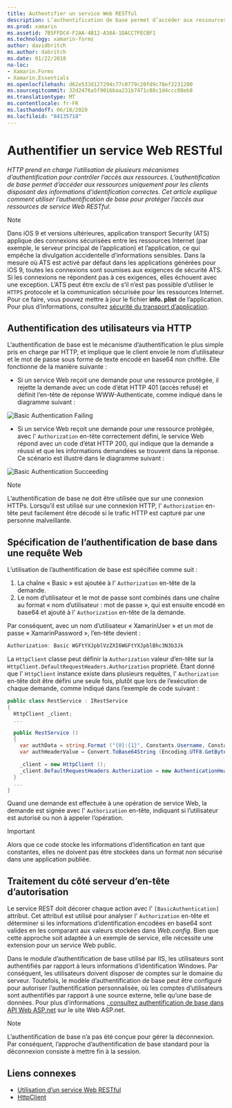 ```yaml
---
title: Authentifier un service Web RESTful
description: L’authentification de base permet d’accéder aux ressources uniquement pour les clients disposant des informations d’identification correctes. Cet article explique comment utiliser l’authentification de base pour protéger l’accès aux ressources de service Web RESTful.
ms.prod: xamarin
ms.assetid: 7B5FFDC4-F2AA-4B12-A30A-1DACC7FECBF1
ms.technology: xamarin-forms
author: davidbritch
ms.author: dabritch
ms.date: 01/22/2018
no-loc:
- Xamarin.Forms
- Xamarin.Essentials
ms.openlocfilehash: d62e533d127294c77c0779c20fd9c78ef2231200
ms.sourcegitcommit: 32d2476a5f9016baa231b7471c88c1d4ccc08eb8
ms.translationtype: MT
ms.contentlocale: fr-FR
ms.lasthandoff: 06/18/2020
ms.locfileid: "84135718"
---
```

# <a name="authenticate-a-restful-web-service"></a>Authentifier un service Web RESTful

_HTTP prend en charge l’utilisation de plusieurs mécanismes d’authentification pour contrôler l’accès aux ressources. L’authentification de base permet d’accéder aux ressources uniquement pour les clients disposant des informations d’identification correctes. Cet article explique comment utiliser l’authentification de base pour protéger l’accès aux ressources de service Web RESTful._

> [!NOTE]
> Dans iOS 9 et versions ultérieures, application transport Security (ATS) applique des connexions sécurisées entre les ressources Internet (par exemple, le serveur principal de l’application) et l’application, ce qui empêche la divulgation accidentelle d’informations sensibles. Dans la mesure où ATS est activé par défaut dans les applications générées pour iOS 9, toutes les connexions sont soumises aux exigences de sécurité ATS. Si les connexions ne répondent pas à ces exigences, elles échouent avec une exception.
> L’ATS peut être exclu de s’il n’est pas possible d’utiliser le `HTTPS` protocole et la communication sécurisée pour les ressources Internet. Pour ce faire, vous pouvez mettre à jour le fichier **info. plist** de l’application. Pour plus d’informations, consultez [sécurité du transport d’application](~/ios/app-fundamentals/ats.md).

## <a name="authenticating-users-over-http"></a>Authentification des utilisateurs via HTTP

L’authentification de base est le mécanisme d’authentification le plus simple pris en charge par HTTP, et implique que le client envoie le nom d’utilisateur et le mot de passe sous forme de texte encodé en base64 non chiffré. Elle fonctionne de la manière suivante :

- Si un service Web reçoit une demande pour une ressource protégée, il rejette la demande avec un code d’état HTTP 401 (accès refusé) et définit l’en-tête de réponse WWW-Authenticate, comme indiqué dans le diagramme suivant :

![](rest-images/basic-authentication-fail.png "Basic Authentication Failing")

- Si un service Web reçoit une demande pour une ressource protégée, avec l' `Authorization` en-tête correctement défini, le service Web répond avec un code d’état HTTP 200, qui indique que la demande a réussi et que les informations demandées se trouvent dans la réponse. Ce scénario est illustré dans le diagramme suivant :

![](rest-images/basic-authentication-success.png "Basic Authentication Succeeding")

> [!NOTE]
> L’authentification de base ne doit être utilisée que sur une connexion HTTPs. Lorsqu’il est utilisé sur une connexion HTTP, l' `Authorization` en-tête peut facilement être décodé si le trafic HTTP est capturé par une personne malveillante.

## <a name="specifying-basic-authentication-in-a-web-request"></a>Spécification de l’authentification de base dans une requête Web

L’utilisation de l’authentification de base est spécifiée comme suit :

1. La chaîne « Basic » est ajoutée à l' `Authorization` en-tête de la demande.
1. Le nom d’utilisateur et le mot de passe sont combinés dans une chaîne au format « nom d’utilisateur : mot de passe », qui est ensuite encodé en base64 et ajouté à l' `Authorization` en-tête de la demande.

Par conséquent, avec un nom d’utilisateur « XamarinUser » et un mot de passe « XamarinPassword », l’en-tête devient :

```csharp
Authorization: Basic WGFtYXJpblVzZXI6WGFtYXJpblBhc3N3b3Jk
```

La `HttpClient` classe peut définir la `Authorization` valeur d’en-tête sur la `HttpClient.DefaultRequestHeaders.Authorization` propriété. Étant donné que l' `HttpClient` instance existe dans plusieurs requêtes, l' `Authorization` en-tête doit être défini une seule fois, plutôt que lors de l’exécution de chaque demande, comme indiqué dans l’exemple de code suivant :

```csharp
public class RestService : IRestService
{
  HttpClient _client;
  ...

  public RestService ()
  {
    var authData = string.Format ("{0}:{1}", Constants.Username, Constants.Password);
    var authHeaderValue = Convert.ToBase64String (Encoding.UTF8.GetBytes (authData));

    _client = new HttpClient ();
    _client.DefaultRequestHeaders.Authorization = new AuthenticationHeaderValue ("Basic", authHeaderValue);
  }
  ...
}
```

Quand une demande est effectuée à une opération de service Web, la demande est signée avec l' `Authorization` en-tête, indiquant si l’utilisateur est autorisé ou non à appeler l’opération.

> [!IMPORTANT]
> Alors que ce code stocke les informations d’identification en tant que constantes, elles ne doivent pas être stockées dans un format non sécurisé dans une application publiée.

## <a name="processing-the-authorization-header-server-side"></a>Traitement du côté serveur d’en-tête d’autorisation

Le service REST doit décorer chaque action avec l' `[BasicAuthentication]` attribut. Cet attribut est utilisé pour analyser l' `Authorization` en-tête et déterminer si les informations d’identification encodées en base64 sont valides en les comparant aux valeurs stockées dans *Web.config*. Bien que cette approche soit adaptée à un exemple de service, elle nécessite une extension pour un service Web public.

Dans le module d’authentification de base utilisé par IIS, les utilisateurs sont authentifiés par rapport à leurs informations d’identification Windows. Par conséquent, les utilisateurs doivent disposer de comptes sur le domaine du serveur. Toutefois, le modèle d’authentification de base peut être configuré pour autoriser l’authentification personnalisée, où les comptes d’utilisateurs sont authentifiés par rapport à une source externe, telle qu’une base de données. Pour plus d’informations [, consultez authentification de base dans API Web ASP.net](https://www.asp.net/web-api/overview/security/basic-authentication) sur le site Web ASP.net.

> [!NOTE]
> L’authentification de base n’a pas été conçue pour gérer la déconnexion. Par conséquent, l’approche d’authentification de base standard pour la déconnexion consiste à mettre fin à la session.

## <a name="related-links"></a>Liens connexes

- [Utilisation d’un service Web RESTful](~/xamarin-forms/data-cloud/web-services/rest.md)
- [HttpClient](https://msdn.microsoft.com/library/system.net.http.httpclient(v=vs.110).aspx)
